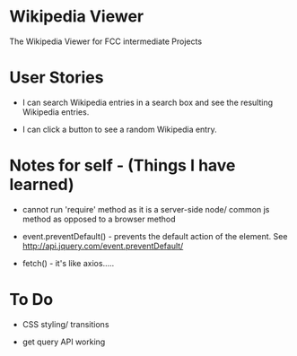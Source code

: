 # **Wikipedia Viewer**

The Wikipedia Viewer for FCC intermediate Projects

User Stories
============
- I can search Wikipedia entries in a search box and see the resulting Wikipedia entries.

- I can click a button to see a random Wikipedia entry.


Notes for self - (Things I have learned)
=====================

- cannot run 'require' method as it is a server-side node/ common js method as opposed to a browser method

- event.preventDefault() - prevents the default action of the element.  See http://api.jquery.com/event.preventDefault/

- fetch() - it's like axios.....

To Do
======

- CSS styling/ transitions

- get query API working
